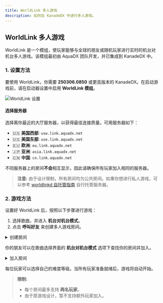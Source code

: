 ```yaml
---
title: WorldLink 多人游戏
description: 如何在 KanadeDX 中进行多人游戏。
---
```


## WorldLink 多人游戏

WorldLink 是一个模组，使玩家能够与全球的朋友或随机玩家进行实时的机台对机台多人游戏。该模组最初由 AquaDX 团队开发，并已集成到 KanadeDX 中。

### 1. 设置方法

要使用 WorldLink，你需要 **250306.0850** 或更高版本的 KanadeDX。在启动游戏前，请在启动器设置中启用 **WorldLink 模组**。

![WorldLink 设置](../../../../assets/docs/worldlink-setting.png)

#### 选择服务器

选择离你最近的大厅服务器，以获得最佳连接质量。可用服务器如下：

- 🇺🇸 **美国西部**: `usw.link.aquadx.net`
- 🇺🇸 **美国东部**: `use.link.aquadx.net`
- 🇪🇺 **欧洲**: `eu.link.aquadx.net`
- 🇯🇵 **亚洲**: `asia.link.aquadx.net`
- 🇨🇳 **中国**: `cn.link.aquadx.net`

不同服务器上的房间**不会**相互显示，因此请确保所有玩家加入相同的服务器。

> **注意:** 由于设计限制，所有房间均为公共房间。如果你想进行私人游戏，可以参考 [worldlinkd 自托管指南](https://github.com/MewoLab/worldlinkd/blob/main/README.HOST.md) 自行托管服务器。

### 2. 游戏方法

设置好 WorldLink 后，按照以下步骤进行游戏：

1. 选择歌曲，并进入 **机台对机台模式**。
2. 点击 **呼叫好友** 来创建多人游戏房间。

<details>
<summary>创建房间</summary>

![WorldLink 游戏](../../../../assets/docs/worldlink-play.png)

</details>

你的朋友可以在歌曲选择界面的 **机台对机台模式** 选项下查找你的房间并加入。

<details>
<summary>加入房间</summary>

![WorldLink 加入](../../../../assets/docs/worldlink-join.png)

</details>

每位玩家可以选择自己的难度等级。当所有玩家准备就绪后，游戏将自动开始。

> **限制:**  
> - 每个房间最多支持 **两名玩家**。  
> - 由于原游戏设计，暂不支持额外玩家加入。
